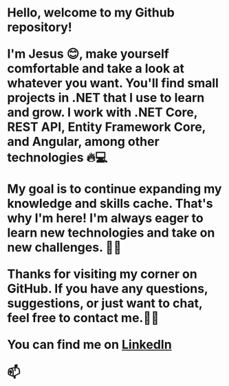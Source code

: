 
<h1>Hello, welcome to my Github repository!
<p>I'm Jesus 😊, make yourself comfortable and take a look at whatever you want. You'll find small projects in .NET that I use to learn and grow. I work with .NET Core, REST API, Entity Framework Core, and Angular, among other technologies 🔥💻</p>
<p>My goal is to continue expanding my knowledge and skills cache. That's why I'm here! I'm always eager to learn new technologies and take on new challenges. 🎉😊</p>
<p>Thanks for visiting my corner on GitHub. If you have any questions, suggestions, or just want to chat, feel free to contact me.🚀👋</p>
<p>You can find me on <a href="https://www.linkedin.com/in/jesus-bonete-sanchez/">LinkedIn</a></p>📫

